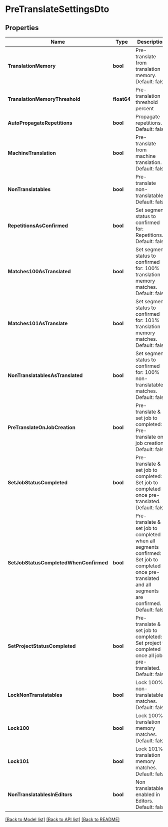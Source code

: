 # PreTranslateSettingsDto

## Properties
Name | Type | Description | Notes
------------ | ------------- | ------------- | -------------
**TranslationMemory** | **bool** | Pre-translate from translation memory. Default: false | [optional] [default to null]
**TranslationMemoryThreshold** | **float64** | Pre-translation threshold percent | [optional] [default to null]
**AutoPropagateRepetitions** | **bool** | Propagate repetitions. Default: false | [optional] [default to null]
**MachineTranslation** | **bool** | Pre-translate from machine translation. Default: false | [optional] [default to null]
**NonTranslatables** | **bool** | Pre-translate non-translatables. Default: false | [optional] [default to null]
**RepetitionsAsConfirmed** | **bool** | Set segment status to confirmed for: Repetitions. Default: false | [optional] [default to null]
**Matches100AsTranslated** | **bool** | Set segment status to confirmed for: 100% translation memory matches. Default: false | [optional] [default to null]
**Matches101AsTranslate** | **bool** | Set segment status to confirmed for: 101% translation memory matches. Default: false | [optional] [default to null]
**NonTranslatablesAsTranslated** | **bool** | Set segment status to confirmed for: 100% non-translatable matches. Default: false | [optional] [default to null]
**PreTranslateOnJobCreation** | **bool** | Pre-translate &amp; set job to completed: Pre-translate on job creation. Default: false | [optional] [default to null]
**SetJobStatusCompleted** | **bool** | Pre-translate &amp; set job to completed: Set job to completed once pre-translated. Default: false | [optional] [default to null]
**SetJobStatusCompletedWhenConfirmed** | **bool** | Pre-translate &amp; set job to completed when all segments confirmed: Set job to completed once pre-translated and all segments are confirmed. Default: false | [optional] [default to null]
**SetProjectStatusCompleted** | **bool** | Pre-translate &amp; set job to completed: Set project to completed once all jobs pre-translated.         Default: false | [optional] [default to null]
**LockNonTranslatables** | **bool** | Lock 100% non-translatable matches. Default: false | [optional] [default to null]
**Lock100** | **bool** | Lock 100% translation memory matches. Default: false | [optional] [default to null]
**Lock101** | **bool** | Lock 101% translation memory matches. Default: false | [optional] [default to null]
**NonTranslatablesInEditors** | **bool** | Non translatables enabled in Editors. Default: false | [optional] [default to null]

[[Back to Model list]](../README.md#documentation-for-models) [[Back to API list]](../README.md#documentation-for-api-endpoints) [[Back to README]](../README.md)


